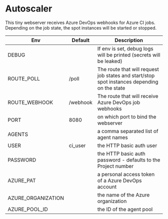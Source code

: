 # Autoscaler

This tiny webserver receives Azure DevOps webhooks for Azure CI jobs. Depending on the job state, the spot instances will be started or stopped.

| Env | Default | Description
|--|--|--|
|DEBUG | | If env is set, debug logs will be printed (secrets will be leaked)|
|ROUTE_POLL|/poll| The route that will request job states and start/stop spot instances depending on the state |
|ROUTE_WEBHOOK|/webhook|The route that will receive Azure DevOps job webhooks|
|PORT|8080| on which port to bind the webserver |
|AGENTS||a comma separated list of agent names|
|USER|ci_user| the HTTP basic auth user |
|PASSWORD|<project number>| the HTTP basic auth password - defaults to the Project number |
|AZURE_PAT||a personal access token of a Azure DevOps account|
|AZURE_ORGANIZATION||the name of the Azure organization|
|AZURE_POOL_ID||the ID of the agent pool|
